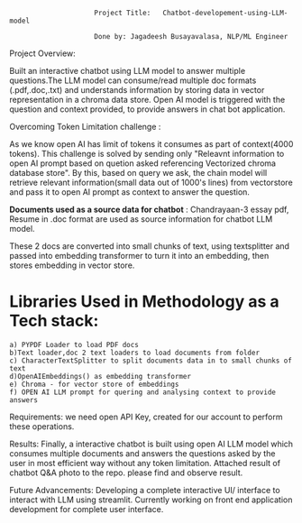                          Project Title:   Chatbot-developement-using-LLM-model  

                         Done by: Jagadeesh Busayavalasa, NLP/ML Engineer
Project Overview:

Built an interactive chatbot using LLM model to answer multiple questions.The LLM model can consume/read multiple doc formats (.pdf,.doc,.txt) and understands information by storing data in vector representation in a chroma data store.
Open AI model is triggered with the question and context provided, to provide answers in chat bot application.

Overcoming Token Limitation challenge :

  As we know open AI has limit of tokens it consumes as part of context(4000 tokens). This challenge is solved by sending only "Releavnt information to open AI prompt based on quetion asked referencing Vectorized chroma database store".
  By this, based on query we ask, the chain model will retrieve relevant information(small data out of 1000's lines) from vectorstore and pass it to open AI prompt as context to answer the question.




**Documents used as a source data for chatbot** : 
Chandrayaan-3 essay pdf, Resume in .doc format are used as source information for chatbot LLM model. 

These 2 docs are converted into small chunks of text, using textsplitter and passed into  embedding transformer to turn it into an embedding, then stores embedding in vector store.

# Libraries Used in Methodology as a Tech stack:
    a) PYPDF Loader to load PDF docs
    b)Text loader,doc 2 text loaders to load documents from folder
    c) CharacterTextSplitter to split documents data in to small chunks of text
    d)OpenAIEmbeddings() as embedding transformer
    e) Chroma - for vector store of embeddings
    f) OPEN AI LLM prompt for quering and analysing context to provide answers

Requirements:
 we need open API Key,  created for our account to perform these operations.


Results:
  Finally, a interactive chatbot is built using open AI LLM model which consumes multiple documents and answers the questions asked by the user in most efficient way without any token limitation. Attached result of chatbot Q&A photo to the repo. please find and observe result.


 Future Advancements:
  Developing a complete interactive UI/ interface to interact with LLM using streamlit. Currently working on front end application development for complete user interface.



